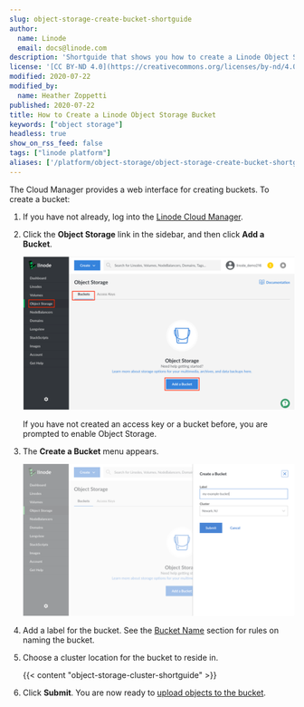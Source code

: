 ```yaml
---
slug: object-storage-create-bucket-shortguide
author:
  name: Linode
  email: docs@linode.com
description: 'Shortguide that shows you how to create a Linode Object Storage bucket.'
license: '[CC BY-ND 4.0](https://creativecommons.org/licenses/by-nd/4.0)'
modified: 2020-07-22
modified_by:
  name: Heather Zoppetti
published: 2020-07-22
title: How to Create a Linode Object Storage Bucket
keywords: ["object storage"]
headless: true
show_on_rss_feed: false
tags: ["linode platform"]
aliases: ['/platform/object-storage/object-storage-create-bucket-shortguide/']
---
```


The Cloud Manager provides a web interface for creating buckets. To create a bucket:

1.  If you have not already, log into the [Linode Cloud Manager](https://cloud.linode.com).

1.  Click the **Object Storage** link in the sidebar, and then click **Add a Bucket**.

    ![The Object Storage menu](object-storage-add-a-bucket.png "The Object Storage menu")

    If you have not created an access key or a bucket before, you are prompted to enable Object Storage.

1.  The **Create a Bucket** menu appears.

    ![The Create a Bucket menu](object-storage-create-a-bucket.png "The Create a Bucket menu")

1.  Add a label for the bucket. See the [Bucket Name](/docs/platform/object-storage/how-to-use-object-storage/#bucket-names) section for rules on naming the bucket.

1.  Choose a cluster location for the bucket to reside in.

    {{< content "object-storage-cluster-shortguide" >}}

1.  Click **Submit**. You are now ready to [upload objects to the bucket](/docs/products/storage/object-storage/guides/upload-objects/).
